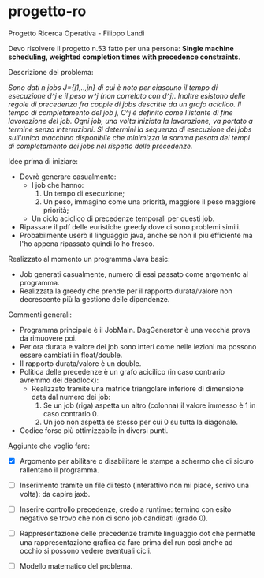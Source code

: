 # progetto-ro
Progetto Ricerca Operativa - Filippo Landi

Devo risolvere il progetto n.53 fatto per una persona: **Single machine scheduling, weighted completion times with precedence constraints**.

Descrizione del problema: 

*Sono dati n jobs J={j1,..,jn} di cui è noto per ciascuno il tempo di esecuzione d^j e il peso w^j (non correlato con d^j). Inoltre esistono delle regole di precedenza fra coppie di jobs descritte da un grafo aciclico. Il tempo di completamento del job j, C^j è definito come l'istante di fine lavorazione del job. Ogni job, una volta iniziata la lavorazione, va portato a termine senza interruzioni. Si determini la sequenza di esecuzione dei jobs sull'unica macchina disponibile che minimizza la somma pesata dei tempi di completamento dei jobs nel rispetto delle precedenze.*

Idee prima di iniziare: 
- Dovrò generare casualmente:
	- I job che hanno:
		1. Un tempo di esecuzione;
		2. Un peso, immagino come una priorità, maggiore il peso maggiore priorità;
	- Un ciclo aciclico di precedenze temporali per questi job.
- Ripassare il pdf delle euristiche greedy dove ci sono problemi simili.
- Probabilmente userò il linguaggio java, anche se non il più efficiente ma l'ho appena ripassato quindi lo ho fresco.

Realizzato al momento un programma Java basic:
- Job generati casualmente, numero di essi passato come argomento al programma.
- Realizzata la greedy che prende per il rapporto durata/valore non decrescente più la gestione delle dipendenze.

Commenti generali:
- Programma principale è il JobMain. DagGenerator è una vecchia prova da rimuovere poi.
- Per ora durata e valore dei job sono interi come nelle lezioni ma possono essere cambiati in float/double.
- Il rapporto durata/valore è un double.
- Politica delle precedenze è un grafo acicilico (in caso contrario avremmo dei deadlock):
	- Realizzato tramite una matrice triangolare inferiore di dimensione data dal numero dei job:
		1. Se un job (riga) aspetta un altro (colonna) il valore immesso è 1 in caso contrario 0.
		2. Un job non aspetta se stesso per cui 0 su tutta la diagonale.
- Codice forse più ottimizzabile in diversi punti.

Aggiunte che voglio fare:
- [x] Argomento per abilitare o disabilitare le stampe a schermo che di sicuro rallentano il programma.
- [ ] Inserimento tramite un file di testo (interattivo non mi piace, scrivo una volta): da capire jaxb.
- [ ] Inserire controllo precedenze, credo a runtime: termino con esito negativo se trovo che non ci sono job candidati (grado 0).
- [ ] Rappresentazione delle precedenze tramite linguaggio dot che permette una rappresentazione grafica da fare prima del run così anche ad occhio si possono vedere eventuali cicli.
- [ ] Modello matematico del problema.

